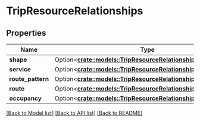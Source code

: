 # TripResourceRelationships

## Properties

Name | Type | Description | Notes
------------ | ------------- | ------------- | -------------
**shape** | Option<[**crate::models::TripResourceRelationshipsShape**](TripResource_relationships_shape.md)> |  | [optional]
**service** | Option<[**crate::models::TripResourceRelationshipsService**](TripResource_relationships_service.md)> |  | [optional]
**route_pattern** | Option<[**crate::models::TripResourceRelationshipsRoutePattern**](TripResource_relationships_route_pattern.md)> |  | [optional]
**route** | Option<[**crate::models::TripResourceRelationshipsRoute**](TripResource_relationships_route.md)> |  | [optional]
**occupancy** | Option<[**crate::models::TripResourceRelationshipsOccupancy**](TripResource_relationships_occupancy.md)> |  | [optional]

[[Back to Model list]](../README.md#documentation-for-models) [[Back to API list]](../README.md#documentation-for-api-endpoints) [[Back to README]](../README.md)


